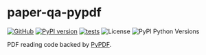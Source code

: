 # paper-qa-pypdf

[![GitHub](https://img.shields.io/badge/github-%23121011.svg?logo=github&logoColor=white)](https://github.com/Future-House/paper-qa/tree/main/packages/paper-qa-pypdf)
[![PyPI version](https://badge.fury.io/py/paper-qa-pypdf.svg)](https://badge.fury.io/py/paper-qa-pypdf)
[![tests](https://github.com/Future-House/paper-qa/actions/workflows/tests.yml/badge.svg)](https://github.com/Future-House/paper-qa)
![License](https://img.shields.io/badge/License-Apache_2.0-blue.svg)
![PyPI Python Versions](https://img.shields.io/pypi/pyversions/paper-qa-pypdf)

PDF reading code backed by
[PyPDF](https://github.com/py-pdf/pypdf).
